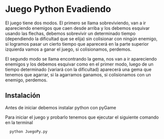 # Juego Python Evadiendo
El juego tiene dos modos. El primero se llama sobreviviendo, van a ir apareciendo enemigos que caen desde arriba y los debemos esquivar usando las flechas, debemos sobrevivir un determinado tiempo (dependiendo la dificultad que se elija) sin colisionar con ningún enemigo, si logramos pasar un cierto tiempo que aparecerá en la parte superior izquierda vamos a ganar el juego, si colisionamos, perdemos.

El segundo modo se llama encontrando la gema, nos van a ir apareciendo enemigos y los debemos esquivar como en el primer modo, luego de un tiempo determinado (variará con la dificultad) aparecerá una gema que tenemos que agarrar, si la agarramos ganamos, si colisionamos con un enemigo, perdemos.

## Instalación
Antes de iniciar debemos instalar python con pyGame

Para iniciar el juego y probarlo tenemos que ejecutar el siguiente comando en la terminal

```bash  
  python JuegoPy.py
```
